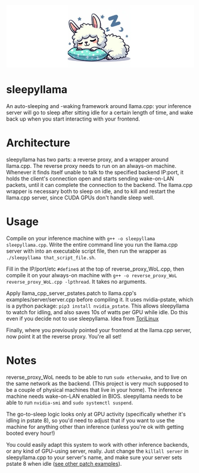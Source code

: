 ![sleepy llama](https://raw.githubusercontent.com/FarFetchd/sleepyllama/bc6d9d81686640683b912fcabc1d8dc51d0ed33c/sleepyllama.jpg)

# sleepyllama

An auto-sleeping and -waking framework around llama.cpp: your inference server will go to sleep after sitting idle for a certain length of time, and wake back up when you start interacting with your frontend.

# Architecture

sleepyllama has two parts: a reverse proxy, and a wrapper around llama.cpp. The reverse proxy needs to run on an always-on machine. Whenever it finds itself unable to talk to the specified backend IP:port, it holds the client's connection open and starts sending wake-on-LAN packets, until it can complete the connection to the backend. The llama.cpp wrapper is necessary both to sleep on idle, and to kill and restart the llama.cpp server, since CUDA GPUs don't handle sleep well.

# Usage

Compile on your inference machine with `g++ -o sleepyllama sleepyllama.cpp`. Write the entire command line you run the llama.cpp server with into an executable script file, then run the wrapper as `./sleepyllama that_script_file.sh`.

Fill in the IP/port/etc `#define`s at the top of reverse_proxy_WoL.cpp, then compile it on your always-on machine with `g++ -o reverse_proxy_WoL reverse_proxy_WoL.cpp -lpthread`. It takes no arguments.

Apply llama_cpp_server_pstates.patch to llama.cpp's examples/server/server.cpp before compiling it. It uses nvidia-pstate, which is a python package: `pip3 install nvidia_pstate`. This allows sleepyllama to watch for idling, and also saves 10s of watts per GPU while idle. Do this even if you decide not to use sleepyllama. Idea from [ToriLinux](https://github.com/sasha0552/ToriLinux)

Finally, where you previously pointed your frontend at the llama.cpp server, now point it at the reverse proxy. You're all set!

# Notes

reverse_proxy_WoL needs to be able to run `sudo etherwake`, and to live on the same network as the backend. (This project is very much supposed to be a couple of physical machines that live in your home). The inference machine needs wake-on-LAN enabled in BIOS. sleepyllama needs to be able to run `nvidia-smi` and `sudo systemctl suspend`.

The go-to-sleep logic looks only at GPU activity (specifically whether it's idling in pstate 8), so you'd need to adjust that if you want to use the machine for anything other than inference (unless you're ok with getting booted every hour!)

You could easily adapt this system to work with other inference backends, or any kind of GPU-using server, really. Just change the `killall server` in sleepyllama.cpp to your server's name, and make sure your server sets pstate 8 when idle ([see other patch examples](https://github.com/sasha0552/ToriLinux/tree/main/airootfs/home/tori/.local/share/tori/patches)).
